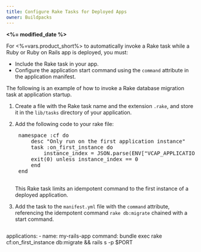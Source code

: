 ```yaml
---
title: Configure Rake Tasks for Deployed Apps
owner: Buildpacks
---
```


<strong><%= modified_date %></strong>

For <%=vars.product_short%> to automatically invoke a Rake task while a Ruby or Ruby on Rails app is deployed, you must:

 * Include the Rake task in your app.
 * Configure the application start command using the `command` attribute in the application manifest.

The following is an example of how to invoke a Rake database migration task at application startup.

1. Create a file with the Rake task name and the extension `.rake`, and store it in the `lib/tasks` directory of your application.

1. Add the following code to your rake file:

    <pre class="code">
    namespace :cf do
        desc "Only run on the first application instance"
        task :on_first_instance do
            instance_index = JSON.parse(ENV["VCAP_APPLICATION"])["instance_index"] rescue nil
        exit(0) unless instance_index == 0
        end
    end
    </pre>

    This Rake task limits an idempotent command to the first instance of a deployed application.

1. Add the task to the `manifest.yml` file with the `command` attribute, referencing the idempotent command `rake db:migrate` chained with a start command.

    <pre class="code">
applications:
 &#8208; name: my-rails-app
      command: bundle exec rake cf:on_first_instance db:migrate && rails s -p $PORT
    </pre>
